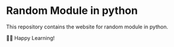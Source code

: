 # Random Module in python
This repository contains the website for random module in python. 

:man_teacher: Happy Learning!
